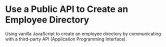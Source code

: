 # Use a Public API to Create an Employee Directory
Using vanilla JavaScript to create an employee directory by communicating with a third-party API (Application Programming Interface).
